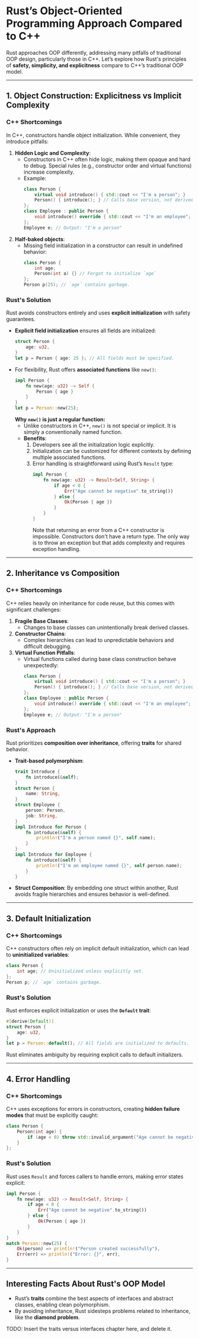 # **Rust’s Object-Oriented Programming Approach Compared to C++**

Rust approaches OOP differently, addressing many pitfalls of traditional OOP design, particularly those in C++. Let’s explore how Rust's principles of **safety, simplicity, and explicitness** compare to C++’s traditional OOP model.

---

## **1. Object Construction: Explicitness vs Implicit Complexity**

### **C++ Shortcomings**
In C++, constructors handle object initialization. While convenient, they introduce pitfalls:
1. **Hidden Logic and Complexity**:
   - Constructors in C++ often hide logic, making them opaque and hard to debug. Special rules (e.g., constructor order and virtual functions) increase complexity.
   - Example:
     ```cpp
     class Person {
         virtual void introduce() { std::cout << "I'm a person"; }
         Person() { introduce(); } // Calls base version, not derived.
     };
     class Employee : public Person {
         void introduce() override { std::cout << "I'm an employee"; }
     };
     Employee e; // Output: "I'm a person"
     ```
2. **Half-baked objects**:
   - Missing field initialization in a constructor can result in undefined behavior:
     ```cpp
     class Person {
         int age;
         Person(int a) {} // Forgot to initialize `age`
     };
     Person p(25); // `age` contains garbage.
     ```

### **Rust's Solution**
Rust avoids constructors entirely and uses **explicit initialization** with safety guarantees.
- **Explicit field initialization** ensures all fields are initialized:
  ```rust
  struct Person {
      age: u32,
  }
  let p = Person { age: 25 }; // All fields must be specified.
  ```
- For flexibility, Rust offers **associated functions** like `new()`:
  ```rust
  impl Person {
      fn new(age: u32) -> Self {
          Person { age }
      }
  }
  let p = Person::new(25);
  ```
  **Why `new()` is just a regular function:**
  - Unlike constructors in C++, `new()` is not special or implicit. It is simply a conventionally named function.
  - **Benefits**:
    1. Developers see all the initialization logic explicitly.
    2. Initialization can be customized for different contexts by defining multiple associated functions.
    3. Error handling is straightforward using Rust’s `Result` type:
       ```rust
       impl Person {
           fn new(age: u32) -> Result<Self, String> {
               if age < 0 {
                   Err("Age cannot be negative".to_string())
               } else {
                   Ok(Person { age })
               }
           }
       }
       ```
       Note that returning an error from a C++ constructor is impossible. Constructors don't
       have a return type. The only way is to throw an exception but that adds complexity and
       requires exception handling.
---

## **2. Inheritance vs Composition**

### **C++ Shortcomings**
C++ relies heavily on inheritance for code reuse, but this comes with significant challenges:
1. **Fragile Base Classes**:
   - Changes to base classes can unintentionally break derived classes.
2. **Constructor Chains**:
   - Complex hierarchies can lead to unpredictable behaviors and difficult debugging.
3. **Virtual Function Pitfalls**:
   - Virtual functions called during base class construction behave unexpectedly:
     ```cpp
     class Person {
         virtual void introduce() { std::cout << "I'm a person"; }
         Person() { introduce(); } // Calls base version, not derived.
     };
     class Employee : public Person {
         void introduce() override { std::cout << "I'm an employee"; }
     };
     Employee e; // Output: "I'm a person"
     ```

### **Rust's Approach**
Rust prioritizes **composition over inheritance**, offering **traits** for shared behavior.
- **Trait-based polymorphism**:
  ```rust
  trait Introduce {
      fn introduce(&self);
  }
  struct Person {
      name: String,
  }
  struct Employee {
      person: Person,
      job: String,
  }
  impl Introduce for Person {
      fn introduce(&self) {
          println!("I'm a person named {}", self.name);
      }
  }
  impl Introduce for Employee {
      fn introduce(&self) {
          println!("I'm an employee named {}", self.person.name);
      }
  }
  ```
- **Struct Composition**:
  By embedding one struct within another, Rust avoids fragile hierarchies and ensures behavior is well-defined.

---

## **3. Default Initialization**

### **C++ Shortcomings**
C++ constructors often rely on implicit default initialization, which can lead to **uninitialized variables**:
```cpp
class Person {
    int age; // Uninitialized unless explicitly set.
};
Person p; // `age` contains garbage.
```

### **Rust's Solution**
Rust enforces explicit initialization or uses the **`Default` trait**:
```rust
#[derive(Default)]
struct Person {
    age: u32,
}
let p = Person::default(); // All fields are initialized to defaults.
```
Rust eliminates ambiguity by requiring explicit calls to default initializers.

---

## **4. Error Handling**

### **C++ Shortcomings**
C++ uses exceptions for errors in constructors, creating **hidden failure modes** that must be explicitly caught:
```cpp
class Person {
    Person(int age) {
        if (age < 0) throw std::invalid_argument("Age cannot be negative");
    }
};
```

### **Rust's Solution**
Rust uses `Result` and forces callers to handle errors, making error states explicit:
```rust
impl Person {
    fn new(age: u32) -> Result<Self, String> {
        if age < 0 {
            Err("Age cannot be negative".to_string())
        } else {
            Ok(Person { age })
        }
    }
}
match Person::new(25) {
    Ok(person) => println!("Person created successfully"),
    Err(err) => println!("Error: {}", err),
}
```

---

## **Interesting Facts About Rust's OOP Model**
- Rust’s **traits** combine the best aspects of interfaces and abstract classes, enabling clean polymorphism.
- By avoiding inheritance, Rust sidesteps problems related to inheritance, like the **diamond problem**.

TODO: Insert the traits versus interfaces chapter here, and delete it.
